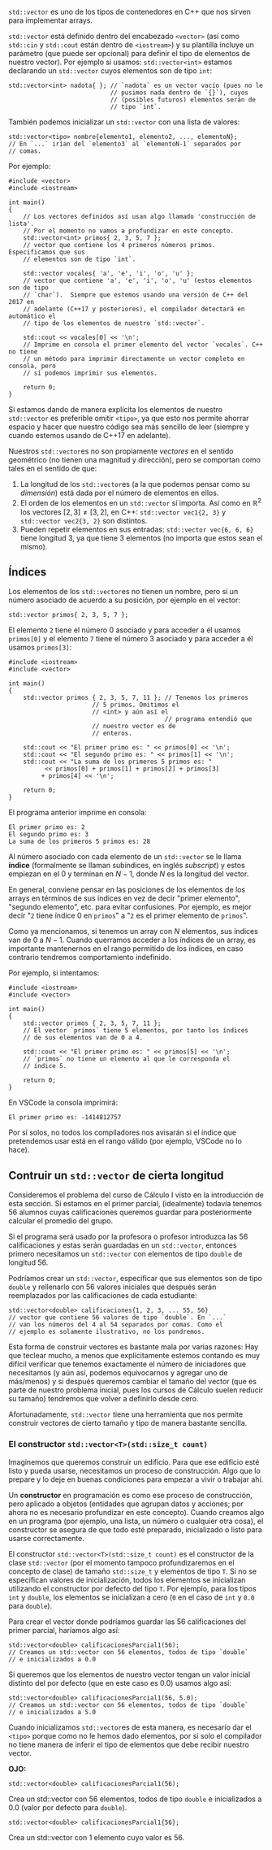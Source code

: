 `std::vector` es uno de los tipos de contenedores en C++ que nos sirven para implementar arrays.

`std::vector` está definido dentro del encabezado `<vector>` (así como `std::cin` y `std::cout` están dentro de `<iostream>`) y su plantilla incluye un parámetro (que puede ser opcional) para definir el tipo de elementos de nuestro vector). Por ejemplo si usamos: `std::vector<int>` estamos declarando un `std::vector` cuyos elementos son de tipo `int`:
```
std::vector<int> nadota{ }; // `nadota` es un vector vacío (pues no le 
                            // pusimos nada dentro de `{}`), cuyos 
                            // (posibles futuros) elementos serán de
                            // tipo `int`.
```

También podemos inicializar un `std::vector` con una lista de valores:
```
std::vector<tipo> nombre{elemento1, elemento2, ..., elementoN};
// En `...` irían del `elemento3` al `elementoN-1` separados por
// comas.
```

Por ejemplo:
```
#include <vector>
#include <iostream>

int main()
{
	// Los vectores definidos así usan algo llamado 'construcción de lista'.
 	// Por el momento no vamos a profundizar en este concepto.
	std::vector<int> primos{ 2, 3, 5, 7 }; 
	// vector que contiene los 4 primeros números primos. Especificamos que sus
	// elementos son de tipo `int`.
	
	std::vector vocales{ 'a', 'e', 'i', 'o', 'u' }; 
	// vector que contiene 'a', 'e', 'i', 'o', 'u' (estos elementos son de tipo
	// `char`).  Siempre que estemos usando una versión de C++ del 2017 en 
	// adelante (C++17 y posteriores), el compilador detectará en automático el
	// tipo de los elementos de nuestro `std::vector`.

	std::cout << vocales[0] << '\n'; 
	// Imprime en consola el primer elemento del vector `vocales`. C++ no tiene 
	// un método para imprimir directamente un vector completo en consola, pero 
	// sí podemos imprimir sus elementos.
                                                                          
	return 0;
}
```

Si estamos dando de manera explícita los elementos de nuestro `std::vector` es preferible omitir `<tipo>`, ya que esto nos permite ahorrar espacio y hacer que nuestro código sea más sencillo de leer (siempre y cuando estemos usando de C++17 en adelante).

Nuestros `std::vector`es no son propiamente *vectores* en el sentido geométrico (no tienen una magnitud y dirección), pero se comportan como tales en el sentido de que:
1. La longitud de los `std::vector`es (a la que podemos pensar como su *dimensión*) está dada por el número de elementos en ellos.
2. El orden de los elementos en un `std::vector` sí importa. Así como en $\mathbb{R}^2$ los vectores $[2, 3]\neq[3, 2]$, en C++: `std::vector vec1{2, 3}` y `std::vector vec2{3, 2}` son distintos.
3. Pueden repetir elementos en sus entradas: `std::vector vec{6, 6, 6}` tiene longitud 3, ya que tiene 3 elementos (no importa que estos sean el mismo).

## Índices

Los elementos de los `std::vector`es no tienen un nombre, pero sí un número asociado de acuerdo a su posición, por ejemplo en el vector:
```
std::vector primos{ 2, 3, 5, 7 };
```
El elemento `2` tiene el número 0 asociado y para acceder a él usamos `primos[0]` y el elemento `7` tiene el número 3 asociado y para acceder a él usamos `primos[3]`: 

```
#include <iostream>
#include <vector>

int main()
{
    std::vector primos { 2, 3, 5, 7, 11 }; // Tenemos los primeros
					   // 5 primos. Omitimos el
 					   // <int> y aún así el 
                                           // programa entendió que
					   // nuestro vector es de
					   // enteros. 

    std::cout << "El primer primo es: " << primos[0] << '\n';
    std::cout << "El segundo primo es: " << primos[1] << '\n';
    std::cout << "La suma de los primeros 5 primos es: " 
	      << primos[0] + primos[1] + primos[2] + primos[3] 
		 + primos[4] << '\n';

    return 0;
}
```

El programa anterior imprime en consola:
```
El primer primo es: 2
El segundo primo es: 3
La suma de los primeros 5 primos es: 28
```

Al número asociado con cada elemento de un `std::vector` se le llama **índice** (formalmente se llaman subíndices, en inglés *subscript*) y estos empiezan en el $0$ y terminan en $N-1$, donde $N$ es la longitud del vector.

En general, conviene pensar en las posiciones de los elementos de los arrays en términos de sus índices en vez de decir "primer elemento", "segundo elemento", etc. para evitar confusiones. Por ejemplo, es mejor decir "`2` tiene índice $0$ en `primos`" a "`2` es el primer elemento de `primos`".

Como ya mencionamos, si tenemos un array con $N$ elementos, sus índices van de $0$ a $N-1$. Cuando querramos acceder a los índices de un array, es importante mantenernos en el rango permitido de los índices, en caso contrario tendremos comportamiento indefinido. 

Por ejemplo, si intentamos:
```
#include <iostream>
#include <vector>

int main()
{
    std::vector primos { 2, 3, 5, 7, 11 }; 
	// El vector `primos` tiene 5 elementos, por tanto los índices
	// de sus elementos van de 0 a 4.

    std::cout << "El primer primo es: " << primos[5] << '\n';
	// `primos` no tiene un elemento al que le corresponda el 
	// índice 5.

    return 0;
}
```

En VSCode la consola imprimirá:
```
El primer primo es: -1414812757
```

Por sí solos, no todos los compiladores nos avisarán si el índice que pretendemos usar está en el rango válido (por ejemplo, VSCode no lo hace).

## Contruir un `std::vector` de cierta longitud

Consideremos el problema del curso de Cálculo I visto en la introducción de esta sección. Si estamos en el primer parcial, (idealmente) todavía tenemos 56 alumnos cuyas calificaciones queremos guardar para posteriormente calcular el promedio del grupo. 

Si el programa será usado por la profesora o profesor introduzca las 56 calificaciones y estas serán guardadas en un `std::vector`, entonces primero necesitamos un `std::vector` con elementos de tipo `double` de longitud 56.

Podríamos crear un `std::vector`, especificar que sus elementos son de tipo `double` y rellenarlo con 56 valores iniciales que después serán reemplazados por las calificaciones de cada estudiante:
```
std::vector<double> calificaciones{1, 2, 3, ... 55, 56}
// vector que contiene 56 valores de tipo `double`. En `...`
// van los números del 4 al 54 separados por comas. Como el
// ejemplo es solamente ilustrativo, no los pondremos.
```

Esta forma de construir vectores es bastante mala por varias razones: Hay que teclear mucho, a menos que explícitamente estemos contando es muy difícil verificar que tenemos exactamente el número de iniciadores que necesitamos (y aún así, podemos equivocarnos y agregar uno de más/menos) y si después queremos cambiar el tamaño del vector (que es parte de nuestro problema inicial, pues los cursos de Cálculo suelen reducir su tamaño) tendremos que volver a definirlo desde cero.

Afortunadamente, `std::vector` tiene una herramienta que nos permite construir vectores de cierto tamaño y tipo de manera bastante sencilla.

### El constructor `std::vector<T>(std::size_t count)`

Imaginemos que queremos construir un edificio. Para que ese edificio esté listo y pueda usarse, necesitamos un proceso de construcción. Algo que lo prepare y lo deje en buenas condiciones para empezar a vivir o trabajar ahí.

Un **constructor** en programación es como ese proceso de construcción, pero aplicado a objetos (entidades que agrupan datos y acciones; por ahora no es necesario profundizar en este concepto). Cuando creamos algo en un programa (por ejemplo, una lista, un número o cualquier otra cosa), el constructor se asegura de que todo esté preparado, inicializado o listo para usarse correctamente.

El constructor `std::vector<T>(std::size_t count)` es el constructor de la clase `std::vector` (por el momento tampoco profundizaremos en el concepto de clase) de tamaño `std::size_t` y elementos de tipo `T`. Si no se especifican valores de inicialización, todos los elementos se inicializan utilizando el constructor por defecto del tipo `T`. Por ejemplo, para los tipos `int` y `double`, los elementos se inicializan a cero (`0`  en el caso de `int` y `0.0` para `double`).

Para crear el vector donde podríamos guardar las 56 calificaciones del primer parcial, haríamos algo así:
```
std::vector<double> calificacionesParcial1(56);
// Creamos un std::vector con 56 elementos, todos de tipo `double`
// e inicializados a 0.0
```

Si queremos que los elementos de nuestro vector tengan un valor inicial distinto del por defecto (que en este caso es 0.0) usamos algo así:
```
std::vector<double> calificacionesParcial1(56, 5.0);
// Creamos un std::vector con 56 elementos, todos de tipo `double`
// e inicializados a 5.0
```

Cuando inicializamos `std::vector`es de esta manera, es necesario dar el `<tipo>` porque como no le hemos dado elementos, por sí solo el compilador no tiene manera de inferir el tipo de elementos que debe recibir nuestro vector.

**OJO:**
```
std::vector<double> calificacionesParcial1(56);
```
Crea un std::vector con 56 elementos, todos de tipo `double` e inicializados a 0.0 (valor por defecto para `double`).

```
std::vector<double> calificacionesParcial1{56};
```
Crea un std::vector con 1 elemento cuyo valor es 56.
